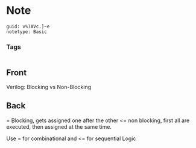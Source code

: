 # Note
```
guid: v%)AVc.]~e
notetype: Basic
```

### Tags
```
```

## Front
Verilog: Blocking vs Non-Blocking

## Back
= Blocking, gets assigned one after the other
<= non blocking, first all are executed, then assigned at the same time.

Use = for combinational and <= for sequential Logic
